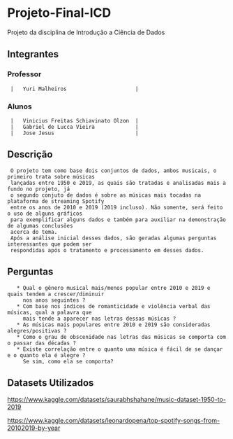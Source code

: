 # Projeto-Final-ICD
Projeto da disciplina de Introdução a Ciência de Dados
## Integrantes
### Professor
     |   Yuri Malheiros                      |
### Alunos
     |   Vinicius Freitas Schiavinato Olzon  |
     |   Gabriel de Lucca Vieira             |
     |   Jose Jesus                          |

## Descrição
     O projeto tem como base dois conjuntos de dados, ambos musicais, o primeiro trata sobre músicas
     lançadas entre 1950 e 2019, as quais são tratadas e analisadas mais a fundo no projeto, já
     o segundo conjuto de dados é sobre as músicas mais tocadas na plataforma de streaming Spotify
     entre os anos de 2010 e 2019 (2019 incluso). Não somente, será feito o uso de alguns gráficos
     para exemplificar alguns dados e também para auxiliar na demonstração de algumas conclusões
     acerca do tema.
     Após a análise inicial desses dados, são geradas algumas perguntas interessantes que podem ser
     respondidas após o tratamento e processamento em desses dados.
     
## Perguntas

       * Qual o gênero musical mais/menos popular entre 2010 e 2019 e quais tendem a crescer/diminuir
         nos anos seguintes ?
       * Com base nos índices de romanticidade e violência verbal das músicas, qual a palavra que
         mais tende a aparecer nas letras dessas músicas ?
       * As músicas mais populares entre 2010 e 2019 são consideradas alegres/positivas ?
       * Como o grau de obscenidade nas letras das músicas se comporta com o passar das décadas ?
       * Existe correlação entre o quanto uma música é fácil de se dançar e o quanto ela é alegre ?
         Se sim, como ela se comporta?
       
## Datasets Utilizados
https://www.kaggle.com/datasets/saurabhshahane/music-dataset-1950-to-2019

https://www.kaggle.com/datasets/leonardopena/top-spotify-songs-from-20102019-by-year
